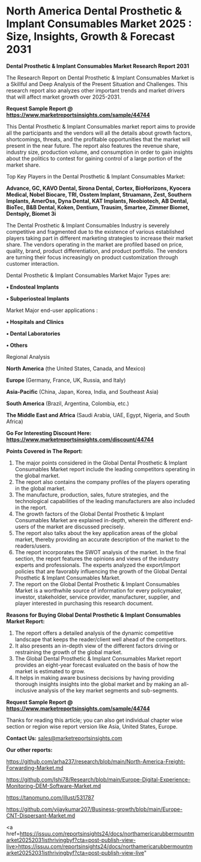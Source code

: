 # North America Dental Prosthetic &amp; Implant Consumables Market 2025 : Size, Insights, Growth & Forecast 2031

<strong>Dental Prosthetic &amp; Implant Consumables Market Research Report 2031</strong>

The Research Report on Dental Prosthetic &amp; Implant Consumables Market is a Skillful and Deep Analysis of the Present Situation and Challenges. This research report also analyzes other important trends and market drivers that will affect market growth over 2025-2031.

<strong>Request Sample Report @ <a href=https://www.marketreportsinsights.com/sample/44744>https://www.marketreportsinsights.com/sample/44744</a></strong>

This Dental Prosthetic &amp; Implant Consumables market report aims to provide all the participants and the vendors will all the details about growth factors, shortcomings, threats, and the profitable opportunities that the market will present in the near future. The report also features the revenue share, industry size, production volume, and consumption in order to gain insights about the politics to contest for gaining control of a large portion of the market share.

Top Key Players in the Dental Prosthetic &amp; Implant Consumables Market:

<strong>Advance, GC, KAVO Dental, Sirona Dental, Cortex, BioHorizons, Kyocera Medical, Nobel Biocare, TRI, Osstem Implant, Struamann, Zest, Southern Implants, AmerOss, Dyna Dental, KAT Implants, Neobiotech, AB Dental, BioTec, B&B Dental, Koken, Dentium, Trausim, Smartee, Zimmer Biomet, Dentsply, Biomet 3i</strong>

The Dental Prosthetic &amp; Implant Consumables Industry is severely competitive and fragmented due to the existence of various established players taking part in different marketing strategies to increase their market share. The vendors operating in the market are profiled based on price, quality, brand, product differentiation, and product portfolio. The vendors are turning their focus increasingly on product customization through customer interaction.

Dental Prosthetic &amp; Implant Consumables Market Major Types are:

<strong>•  Endosteal Implants

•  Subperiosteal Implants</strong>

Market Major end-user applications :

<strong>•  Hospitals and Clinics

•  Dental Laboratories

•  Others</strong>

Regional Analysis

</u><strong><b>North America</b></strong> (the United States, Canada, and Mexico)

<strong><b>Europe </b></strong>(Germany, France, UK, Russia, and Italy)

<strong><b>Asia-Pacific</b></strong> (China, Japan, Korea, India, and Southeast Asia)

<strong><b>South America</b></strong> (Brazil, Argentina, Colombia, etc.)

<strong><b>The Middle East and Africa</b></strong> (Saudi Arabia, UAE, Egypt, Nigeria, and South Africa)

<strong>Go For Interesting Discount Here: <a href=https://www.marketreportsinsights.com/discount/44744>https://www.marketreportsinsights.com/discount/44744</a></strong>

<strong>Points Covered in The Report:</strong>
<ol>
  <li>The major points considered in the Global Dental Prosthetic &amp; Implant Consumables Market report include the leading competitors operating in the global market.</li>
  <li>The report also contains the company profiles of the players operating in the global market.</li>
  <li>The manufacture, production, sales, future strategies, and the technological capabilities of the leading manufacturers are also included in the report.</li>
  <li>The growth factors of the Global Dental Prosthetic &amp; Implant Consumables Market are explained in-depth, wherein the different end-users of the market are discussed precisely.</li>
  <li>The report also talks about the key application areas of the global market, thereby providing an accurate description of the market to the readers/users.</li>
  <li>The report incorporates the SWOT analysis of the market. In the final section, the report features the opinions and views of the industry experts and professionals. The experts analyzed the export/import policies that are favorably influencing the growth of the Global Dental Prosthetic &amp; Implant Consumables Market.</li>
  <li>The report on the Global Dental Prosthetic &amp; Implant Consumables Market is a worthwhile source of information for every policymaker, investor, stakeholder, service provider, manufacturer, supplier, and player interested in purchasing this research document.</li>
</ol>
<strong>Reasons for Buying Global Dental Prosthetic &amp; Implant Consumables Market Report:</strong>

<ol>
  <li>The report offers a detailed analysis of the dynamic competitive landscape that keeps the reader/client well ahead of the competitors.</li>
  <li>It also presents an in-depth view of the different factors driving or restraining the growth of the global market.</li>
  <li>The Global Dental Prosthetic &amp; Implant Consumables Market report provides an eight-year forecast evaluated on the basis of how the market is estimated to grow.</li>
  <li>It helps in making aware business decisions by having providing thorough insights insights into the global market and by making an all-inclusive analysis of the key market segments and sub-segments.</li>
</ol>
<strong>Request Sample Report @ <a href=https://www.marketreportsinsights.com/sample/44744>https://www.marketreportsinsights.com/sample/44744</a></strong>


Thanks for reading this article; you can also get individual chapter wise section or region wise report version like Asia, United States, Europe.

<strong>Contact Us:</strong>
sales@marketreportsinsights.com

<strong>Our other reports:</strong>

<a href=https://github.com/arha237/research/blob/main/North-America-Freight-Forwarding-Market.md>https://github.com/arha237/research/blob/main/North-America-Freight-Forwarding-Market.md</a>

<a href=https://github.com/Ishi78/Research/blob/main/Europe-Digital-Experience-Monitoring-DEM-Software-Market.md>https://github.com/Ishi78/Research/blob/main/Europe-Digital-Experience-Monitoring-DEM-Software-Market.md</a>

<a href=https://tanomuno.com/illust/531787>https://tanomuno.com/illust/531787</a>

<a href=https://github.com/vijaykumar207/Business-growth/blob/main/Europe-CNT-Dispersant-Market.md>https://github.com/vijaykumar207/Business-growth/blob/main/Europe-CNT-Dispersant-Market.md</a>

<a href=https://issuu.com/reportsinsights24/docs/northamericarubbermountmarket20252031isthrivingbyf?cta=post-publish-view-live>https://issuu.com/reportsinsights24/docs/northamericarubbermountmarket20252031isthrivingbyf?cta=post-publish-view-live</a>"
